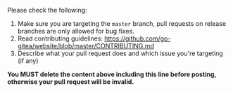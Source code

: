 Please check the following:

1. Make sure you are targeting the `master` branch, pull requests on release branches are only allowed for bug fixes.
2. Read contributing guidelines: https://github.com/go-gitea/website/blob/master/CONTRIBUTING.md
3. Describe what your pull request does and which issue you're targeting (if any)

**You MUST delete the content above including this line before posting, otherwise your pull request will be invalid.**
